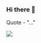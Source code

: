 ### Hi there 👋

Quote - "..."

<img src="https://github-readme-stats.vercel.app/api/top-langs?username=azajay08&layout=compact"/>
